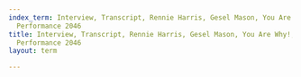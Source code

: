 ```yaml
---
index_term: Interview, Transcript, Rennie Harris, Gesel Mason, You Are Why!, No Boundaries
  Performance 2046
title: Interview, Transcript, Rennie Harris, Gesel Mason, You Are Why!, No Boundaries
  Performance 2046
layout: term

---
```

